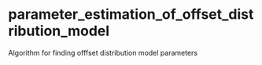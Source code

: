parameter_estimation_of_offset_distribution_model
=================================================

Algorithm for finding offfset distribution model parameters
